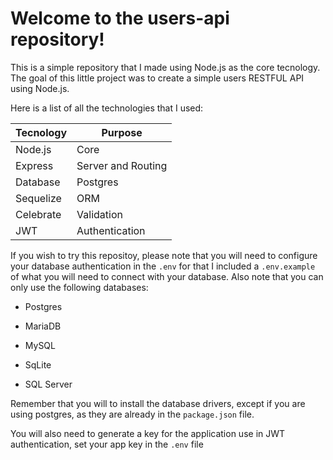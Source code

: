 # Welcome to the users-api repository!

This is a simple repository that I made using Node.js as the core tecnology. The goal of this little project was to create a simple users RESTFUL API using Node.js.

Here is a list of all the technologies that I used:

| Tecnology | Purpose |
|-----------|----------------------|
| Node.js   | Core                 |
| Express   | Server and Routing   |
| Database  | Postgres             |
| Sequelize | ORM                  |
| Celebrate | Validation           |
| JWT       | Authentication       |

If you wish to try this repositoy, please note that you will need to configure your database authentication in the `.env` for that I included a `.env.example` of what you will need to connect with your database. Also note that you can only use the following databases:

- Postgres

- MariaDB

- MySQL

- SqLite

- SQL Server

Remember that you will to install the database drivers, except if you are using postgres, as they are already in the `package.json` file.

You will also need to generate a key for the application use in JWT authentication, set your app key in the `.env` file